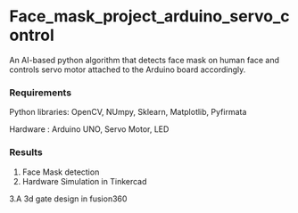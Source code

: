 # Face_mask_project_arduino_servo_control

An AI-based python algorithm that detects face mask
on human face and controls servo motor attached to the Arduino
board accordingly.
 
 
### Requirements
  Python libraries: OpenCV, NUmpy, Sklearn, Matplotlib, Pyfirmata
  
  Hardware : Arduino UNO, Servo Motor, LED
  
  
  
  
 
### Results 
1. Face Mask detection
2. Hardware Simulation in Tinkercad

3.A 3d gate design in fusion360



